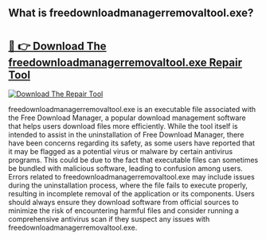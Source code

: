 ## What is freedownloadmanagerremovaltool.exe? 

# <h2><a href="https://exedetect.com/download.php?freedownloadmanagerremovaltool.exe">🔗 👉 Download The freedownloadmanagerremovaltool.exe Repair Tool</a></h2>

[![Download The Repair Tool](https://exedetect.com/download-button.jpg)](https://exedetect.com/download.php?freedownloadmanagerremovaltool.exe)

freedownloadmanagerremovaltool.exe is an executable file associated with the Free Download Manager, a popular download management software that helps users download files more efficiently. While the tool itself is intended to assist in the uninstallation of Free Download Manager, there have been concerns regarding its safety, as some users have reported that it may be flagged as a potential virus or malware by certain antivirus programs. This could be due to the fact that executable files can sometimes be bundled with malicious software, leading to confusion among users. Errors related to freedownloadmanagerremovaltool.exe may include issues during the uninstallation process, where the file fails to execute properly, resulting in incomplete removal of the application or its components. Users should always ensure they download software from official sources to minimize the risk of encountering harmful files and consider running a comprehensive antivirus scan if they suspect any issues with freedownloadmanagerremovaltool.exe.
